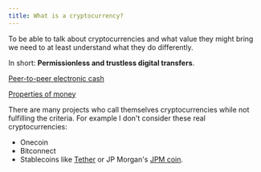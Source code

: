 ```yaml
---
title: What is a cryptocurrency?
---
```


To be able to talk about cryptocurrencies and what value they might bring we need to at least understand what they do differently.

In short: **Permissionless and trustless digital transfers**.

[Peer-to-peer electronic cash](#)

[Properties of money](#)


There are many projects who call themselves cryptocurrencies while not fulfilling the criteria. For example I don't consider these real cryptocurrencies:

* Onecoin
* Bitconnect
* Stablecoins like [Tether][] or JP Morgan's [JPM coin][].

[Byzantine fault tolerance]: https://en.wikipedia.org/wiki/Byzantine_fault_tolerance
[Tether]: https://tether.to/
[JPM coin]: https://decryptmedia.com/5173/jp-morgan-coin-cryptocurrency
